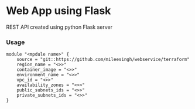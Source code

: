 # Web App using Flask

REST API created using python Flask server 

### Usage 

```
module "<mpdule name>" {
    source = "git::https://github.com/mileesingh/webservice/terraform"
    region_name = "<>>"
    container_image = "<>>"
    environment_name = "<>>"
    vpc_id = "<>>"
    availability_zones = "<>>"
    public_subnets_ids = "<>>"
    private_subnets_ids = "<>>"
}

```

